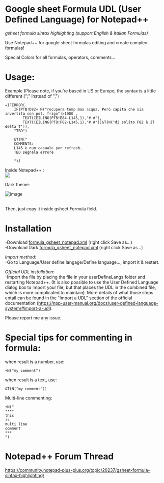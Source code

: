 # Google sheet Formula UDL (User Defined Language) for Notepad++ 

*gsheet formula sintax highlighting (support English & Italian Formulas)*

Use Notepad++ for google sheet formulas editing and create complex formulas!

Special Colors for all formulas, operators, comments...

# Usage:

Example (Please note, if you’re based in US or Europe, the syntax is a little different (";" instead of ",")

```
=IFERROR(
	IF(PTB!D82+ N("recupera temp max acqua. Però capita che sia invertita con pot. frigo")>1000 ,
		TEXT(CEILING(PTB!E84-L145,1),"#.#"),
		TEXT(CEILING(PTB!F82-L145,1),"#.#"))&T(N("di solito F82 è il delta T")),
	"TBD")

	&T(N("
	COMMENTS:
	L145 è num casuale per refresh.
	TBD segnala errore

	"))

```

Inside Notepad++ :
</br>
<img src="https://github.com/adegard/gsheet_notepad-plus-plus/blob/main/Cattura3.JPG"  align="center">

Dark theme:

![image](https://github.com/user-attachments/assets/b3756a50-8ce0-45f9-ab7f-ed4481180068)


</br>
Then, just copy it inside gsheet Formula field.


# Installation

-Download <a href="https://raw.githubusercontent.com/adegard/gsheet_notepad-plus-plus/main/formula_gsheet_notepad.xml" rel="nofollow">formula_gsheet_notepad.xml</a> (right click Save as...)</br>
-Download Dark <a href="https://github.com/Max-Makhrov/gsheet_notepad-plus-plus/blob/main/formula_gsheet_notepad_dark.xml" rel="nofollow">formula_gsheet_notepad.xml</a> (right click Save as...)</br>

*Import method:*</br>
-Go to Language/User define langage/Define language..., import it & restart.</br>

*Official UDL installation*:</br>
-Import the file by placing the file in your userDefineLangs folder and restarting Notepad++. (It is also possible to use the User Defined Language dialog box to Import your file, but that places the UDL in the combined file, which is more complicated to maintain). More details of what those steps entail can be found in the "Import a UDL" section of the official documentation (https://npp-user-manual.org/docs/user-defined-language-system/#import-a-udl).</br>

Please report me any issue.

# Special tips for commenting in formula:

when result is a number, use:
```
+N("my comment")
```
when result is a text, use:
```
&T(N("my comment"))
```
Multi-line commenting:
```
+N("
****
this
is 
multi line
comment
***
")
```

# Notepad++ Forum Thread 
https://community.notepad-plus-plus.org/topic/20237/gsheet-formula-sintax-highlighting/
